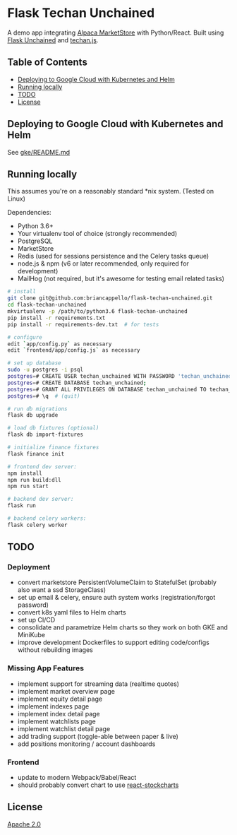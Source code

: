 # Flask Techan Unchained

A demo app integrating [Alpaca MarketStore](https://github.com/alpacahq/marketstore) with Python/React. Built using [Flask Unchained](https://github.com/briancappello/flask-unchained) and [techan.js](http://techanjs.org/).

## Table of Contents

* [Deploying to Google Cloud with Kubernetes and Helm](https://github.com/briancappello/flask-techan-unchained#deploying-to-google-cloud-with-kubernetes-and-helm)
* [Running locally](https://github.com/briancappello/flask-techan-unchained#running-locally)
* [TODO](https://github.com/briancappello/flask-techan-unchained#todo)
* [License](https://github.com/briancappello/flask-techan-unchained#license)

## Deploying to Google Cloud with Kubernetes and Helm

See [gke/README.md](https://github.com/briancappello/flask-techan-unchained/blob/master/gke/README.md)

## Running locally

This assumes you're on a reasonably standard \*nix system. (Tested on Linux)

Dependencies:

- Python 3.6+
- Your virtualenv tool of choice (strongly recommended)
- PostgreSQL
- MarketStore
- Redis (used for sessions persistence and the Celery tasks queue)
- node.js & npm (v6 or later recommended, only required for development)
- MailHog (not required, but it's awesome for testing email related tasks)

```bash
# install
git clone git@github.com:briancappello/flask-techan-unchained.git
cd flask-techan-unchained
mkvirtualenv -p /path/to/python3.6 flask-techan-unchained
pip install -r requirements.txt
pip install -r requirements-dev.txt  # for tests

# configure
edit `app/config.py` as necessary
edit `frontend/app/config.js` as necessary

# set up database
sudo -u postgres -i psql
postgres=# CREATE USER techan_unchained WITH PASSWORD 'techan_unchained';
postgres=# CREATE DATABASE techan_unchained;
postgres=# GRANT ALL PRIVILEGES ON DATABASE techan_unchained TO techan_unchained;
postgres=# \q  # (quit)

# run db migrations
flask db upgrade

# load db fixtures (optional)
flask db import-fixtures

# initialize finance fixtures
flask finance init

# frontend dev server:
npm install
npm run build:dll
npm run start

# backend dev server:
flask run

# backend celery workers:
flask celery worker
```

## TODO

### Deployment

- convert marketstore PersistentVolumeClaim to StatefulSet (probably also want a ssd StorageClass)
- set up email & celery, ensure auth system works (registration/forgot password)
- convert k8s yaml files to Helm charts
- set up CI/CD
- consolidate and parametrize Helm charts so they work on both GKE and MiniKube
- improve development Dockerfiles to support editing code/configs without rebuilding images

### Missing App Features

- implement support for streaming data (realtime quotes)
- implement market overview page
- implement equity detail page
- implement indexes page
- implement index detail page
- implement watchlists page
- implement watchlist detail page
- add trading support (toggle-able between paper & live)
- add positions monitoring / account dashboards

### Frontend

- update to modern Webpack/Babel/React
- should probably convert chart to use [react-stockcharts](https://github.com/rrag/react-stockcharts)

## License

[Apache 2.0](https://github.com/briancappello/flask-techan-unchained/blob/master/LICENSE)
